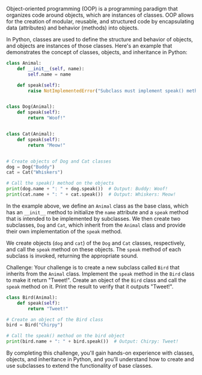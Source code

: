 Object-oriented programming (OOP) is a programming paradigm that organizes code around objects, which are instances of classes. OOP allows for the creation of modular, reusable, and structured code by encapsulating data (attributes) and behavior (methods) into objects.

In Python, classes are used to define the structure and behavior of objects, and objects are instances of those classes. Here's an example that demonstrates the concept of classes, objects, and inheritance in Python:

```python
class Animal:
    def __init__(self, name):
        self.name = name

    def speak(self):
        raise NotImplementedError("Subclass must implement speak() method")


class Dog(Animal):
    def speak(self):
        return "Woof!"


class Cat(Animal):
    def speak(self):
        return "Meow!"


# Create objects of Dog and Cat classes
dog = Dog("Buddy")
cat = Cat("Whiskers")

# Call the speak() method on the objects
print(dog.name + ": " + dog.speak())  # Output: Buddy: Woof!
print(cat.name + ": " + cat.speak())  # Output: Whiskers: Meow!
```

In the example above, we define an `Animal` class as the base class, which has an `__init__` method to initialize the `name` attribute and a `speak` method that is intended to be implemented by subclasses. We then create two subclasses, `Dog` and `Cat`, which inherit from the `Animal` class and provide their own implementation of the `speak` method.

We create objects (`dog` and `cat`) of the `Dog` and `Cat` classes, respectively, and call the `speak` method on these objects. The `speak` method of each subclass is invoked, returning the appropriate sound.

Challenge: Your challenge is to create a new subclass called `Bird` that inherits from the `Animal` class. Implement the `speak` method in the `Bird` class to make it return "Tweet!". Create an object of the `Bird` class and call the `speak` method on it. Print the result to verify that it outputs "Tweet!".

```python
class Bird(Animal):
    def speak(self):
        return "Tweet!"

# Create an object of the Bird class
bird = Bird("Chirpy")

# Call the speak() method on the bird object
print(bird.name + ": " + bird.speak())  # Output: Chirpy: Tweet!
```

By completing this challenge, you'll gain hands-on experience with classes, objects, and inheritance in Python, and you'll understand how to create and use subclasses to extend the functionality of base classes.